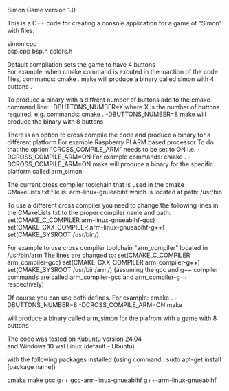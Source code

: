 Simon Game
version 1.0

This is a C++ code for creating a console application for a game of "Simon" with files:

simon.cpp  
bsp.cpp 
bsp.h 
colors.h


Default compilation sets the game to have 4 buttons  
For example: when cmake command is excuted in the loaction of the code files, commands:
		cmake .
		make
will produce a binary called simon with 4 buttons .

To produce a binary with a diffrent number of buttons add to the cmake command line:
			-DBUTTONS_NUMBER=X
where X is the number of buttons required.
e.g. commands:
		cmake . -DBUTTONS_NUMBER=8
		make
will produce the binary with 8 buttons


There is an option to cross compile the code and produce a binary for a different platform 
For example Raspberry PI ARM based processor
To do that the option "CROSS_COMPILE_ARM" needs to be set to ON i.e. -DCROSS_COMPILE_ARM=ON
For example commands:
		cmake . -DCROSS_COMPILE_ARM=ON
		make 
will produce a binary for the specific platform called arm_simon  

The current cross compiler toolchain that is used in the cmake CMakeLists.txt file is:
		arm-linux-gnueabihf
which is located at path:
		/usr/bin

To use a different cross compiler you need to change the following lines in the CMakeLists.txt to the proper compiler name and path:
    set(CMAKE_C_COMPILER arm-linux-gnueabihf-gcc)
    set(CMAKE_CXX_COMPILER arm-linux-gnueabihf-g++)
    set(CMAKE_SYSROOT /usr/bin/)
	
For example to use cross compiler toolchain "arm_compiler" located in /usr/bin/arm
The lines are changed to: 
		set(CMAKE_C_COMPILER arm_compiler-gcc)
		set(CMAKE_CXX_COMPILER arm_compiler-g++)
		set(CMAKE_SYSROOT /usr/bin/arm/)
(assuming the gcc and g++ compiler commands are called arm_compiler-gcc and arm_compiler-g++ respectively)

Of course you can use both defines.
For example:
		cmake . -DBUTTONS_NUMBER=8 -DCROSS_COMPILE_ARM=ON
		make

will produce a binary called arm_simon for the plafrom with a game with 8 buttons


The code was tested on Kubuntu version 24.04  
and
Windows 10 wsl Linux (default - Ubuntu)


with the following packages installed 
(using command : sudo apt-get install   [package name])

cmake
make
gcc
g++
gcc-arm-linux-gnueabihf 
g++-arm-linux-gnueabihf
	
